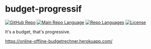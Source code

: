 # budget-progressif

[![GitHub Repo](https://img.shields.io/github/repo-size/SaundersEddie/Budget-Tracker?color=Green&style=plastic)](https://github.com/SaundersEddie/budget-progressif)
[![Main Repo Language](https://img.shields.io/github/languages/top/SaundersEddie/Budget-Tracker?color=blueviolet&style=plastic)](https://github.com/SaundersEddie/budget-progressif)
[![Repo Languages](https://img.shields.io/github/languages/count/SaundersEddie/Budget-Tracker?color=red&style=plastic)](https://github.com/SaundersEddie/budget-progressif)
[![License](https://img.shields.io/github/license/SaundersEddie/Budget-Tracker?color=yellow&style=plastic)](https://github.com/SaundersEddie/budget-progressif)

It's a budget, that's progressive.

https://online-offline-budgetrechner.herokuapp.com/
